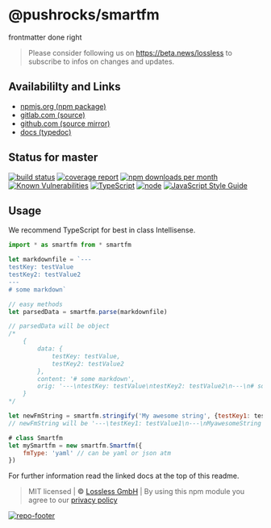 # @pushrocks/smartfm
frontmatter done right

> Please consider following us on https://beta.news/lossless to subscribe to infos on changes and updates.

## Availabililty and Links
* [npmjs.org (npm package)](https://www.npmjs.com/package/@pushrocks/smartfm)
* [gitlab.com (source)](https://gitlab.com/pushrocks/smartfm)
* [github.com (source mirror)](https://github.com/pushrocks/smartfm)
* [docs (typedoc)](https://pushrocks.gitlab.io/smartfm/)

## Status for master
[![build status](https://gitlab.com/pushrocks/smartfm/badges/master/build.svg)](https://gitlab.com/pushrocks/smartfm/commits/master)
[![coverage report](https://gitlab.com/pushrocks/smartfm/badges/master/coverage.svg)](https://gitlab.com/pushrocks/smartfm/commits/master)
[![npm downloads per month](https://img.shields.io/npm/dm/@pushrocks/smartfm.svg)](https://www.npmjs.com/package/@pushrocks/smartfm)
[![Known Vulnerabilities](https://snyk.io/test/npm/@pushrocks/smartfm/badge.svg)](https://snyk.io/test/npm/@pushrocks/smartfm)
[![TypeScript](https://img.shields.io/badge/TypeScript->=%203.x-blue.svg)](https://nodejs.org/dist/latest-v10.x/docs/api/)
[![node](https://img.shields.io/badge/node->=%2010.x.x-blue.svg)](https://nodejs.org/dist/latest-v10.x/docs/api/)
[![JavaScript Style Guide](https://img.shields.io/badge/code%20style-prettier-ff69b4.svg)](https://prettier.io/)

## Usage

We recommend TypeScript for best in class Intellisense.

```javascript
import * as smartfm from * smartfm

let markdownfile = `---
testKey: testValue
testKey2: testValue2
---
# some markdown`

// easy methods
let parsedData = smartfm.parse(markdownfile)

// parsedData will be object
/*
    {
        data: {
            testKey: testValue,
            testKey2: testValue2
        },
        content: '# some markdown',
        orig: '---\ntestKey: testValue\ntestKey2: testValue2\n---\n# some markdown'
    }
*/

let newFmString = smartfm.stringify('My awesome string', {testKey1: testValue1})
// newFmString will be '---\testKey1: testValue1\n---\nMyawesomeString'

# class Smartfm
let mySmartfm = new smartfm.Smartfm({
    fmType: 'yaml' // can be yaml or json atm
})
```

For further information read the linked docs at the top of this readme.

> MIT licensed | **&copy;** [Lossless GmbH](https://lossless.gmbh)
| By using this npm module you agree to our [privacy policy](https://lossless.gmbH/privacy)

[![repo-footer](https://lossless.gitlab.io/publicrelations/repofooter.svg)](https://maintainedby.lossless.com)
